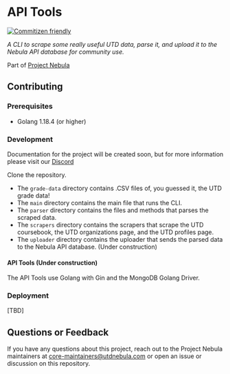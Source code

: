 # API Tools

[![Commitizen friendly](https://img.shields.io/badge/commitizen-friendly-brightgreen.svg)](http://commitizen.github.io/cz-cli/)

_A CLI to scrape some really useful UTD data, parse it, and upload it to the Nebula API database for community use._

Part of [Project Nebula](https://about.utdnebula.com)

## Contributing

### Prerequisites

- Golang 1.18.4 (or higher)

### Development

Documentation for the project will be created soon, but for more information please visit our [Discord](https://discord.com/invite/tcpcnfxmeQ)

Clone the repository.

- The `grade-data` directory contains .CSV files of, you guessed it, the UTD grade data!
- The `main` directory contains the main file that runs the CLI.
- The `parser` directory contains the files and methods that parses the scraped data.
- The `scrapers` directory contains the scrapers that scrape the UTD coursebook, the UTD organizations page, and the UTD profiles page.
- The `uploader` directory contains the uploader that sends the parsed data to the Nebula API database. (Under construction)

#### API Tools (Under construction)

The API Tools use Golang with Gin and the MongoDB Golang Driver.

### Deployment

[TBD]

## Questions or Feedback

If you have any questions about this project, reach out to the Project Nebula
maintainers at core-maintainers@utdnebula.com or open an issue or discussion on
this repository.
